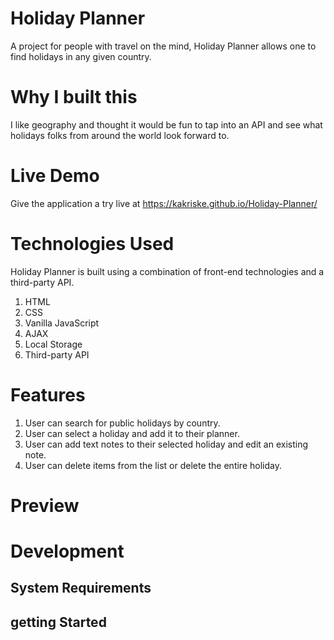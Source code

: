 # Holiday Planner

A project for people with travel on the mind, Holiday Planner allows one to find holidays in
any given country.

# Why I built this

I like geography and thought it would be fun to tap into an API and see what holidays
folks from around the world look forward to.

# Live Demo

Give the application a try live at https://kakriske.github.io/Holiday-Planner/

# Technologies Used

Holiday Planner is built using a combination of front-end technologies and a third-party API.

1. HTML
2. CSS
3. Vanilla JavaScript
4. AJAX
5. Local Storage
6. Third-party API

# Features

1. User can search for public holidays by country.
2. User can select a holiday and add it to their planner.
3. User can add text notes to their selected holiday and edit an existing note.
4. User can delete items from the list or delete the entire holiday.

# Preview

# Development

## System Requirements

## getting Started
